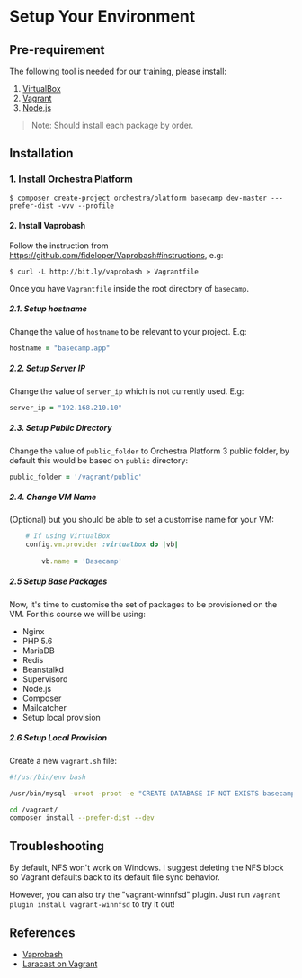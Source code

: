 # Setup Your Environment

## Pre-requirement

The following tool is needed for our training, please install:

1. [VirtualBox]()
2. [Vagrant](https://www.vagrantup.com/downloads.html)
3. [Node.js](http://nodejs.org/)

> Note: Should install each package by order.

## Installation

### 1. Install Orchestra Platform

	$ composer create-project orchestra/platform basecamp dev-master ---prefer-dist -vvv --profile

#### 2. Install Vaprobash

Follow the instruction from <https://github.com/fideloper/Vaprobash#instructions>, e.g:

	$ curl -L http://bit.ly/vaprobash > Vagrantfile

Once you have `Vagrantfile` inside the root directory of `basecamp`.

##### 2.1. Setup hostname

Change the value of `hostname` to be relevant to your project. E.g:	

```ruby
hostname = "basecamp.app"
```

##### 2.2. Setup Server IP

Change the value of `server_ip` which is not currently used. E.g:

```ruby
server_ip = "192.168.210.10"
```

##### 2.3. Setup Public Directory

Change the value of `public_folder` to Orchestra Platform 3 public folder, by default this would be based on `public` directory:

```ruby
public_folder = '/vagrant/public'
```

##### 2.4. Change VM Name

(Optional) but you should be able to set a customise name for your VM:

```ruby
	# If using VirtualBox
	config.vm.provider :virtualbox do |vb|
	
		vb.name = 'Basecamp'
```

##### 2.5 Setup Base Packages

Now, it's time to customise the set of packages to be provisioned on the VM. For this course we will be using:

* Nginx
* PHP 5.6
* MariaDB
* Redis
* Beanstalkd
* Supervisord
* Node.js
* Composer
* Mailcatcher
* Setup local provision
 
##### 2.6 Setup Local Provision

Create a new `vagrant.sh` file:

```bash
#!/usr/bin/env bash

/usr/bin/mysql -uroot -proot -e "CREATE DATABASE IF NOT EXISTS basecamp DEFAULT CHARACTER SET utf8 DEFAULT COLLATE utf8_general_ci;"

cd /vagrant/
composer install --prefer-dist --dev
```

## Troubleshooting

By default, NFS won't work on Windows. I suggest deleting the  NFS block so Vagrant defaults back to its default file sync behavior.

However, you can also try the "vagrant-winnfsd" plugin. Just run `vagrant plugin install vagrant-winnfsd` to try it out!

## References

* [Vaprobash](https://github.com/fideloper/Vaprobash)
* [Laracast on Vagrant](https://laracasts.com/search?q=vagrant&q-where=lessons)
